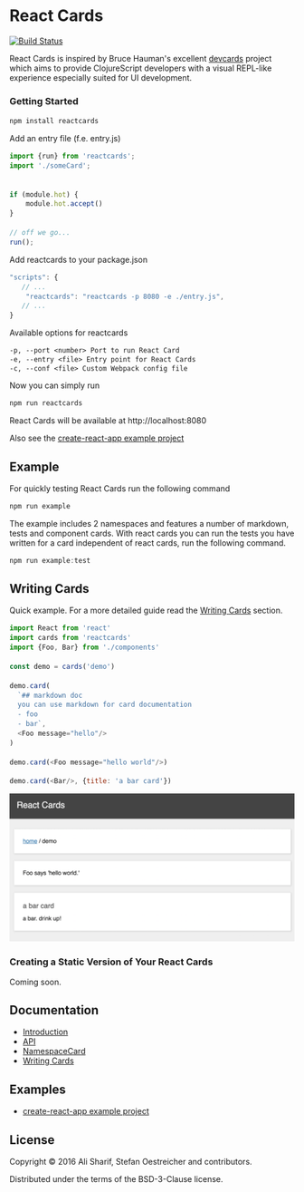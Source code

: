 # React Cards

[![Build Status](https://travis-ci.org/steos/reactcards.svg?branch=master)](https://travis-ci.org/steos/reactcards)

React Cards is inspired by Bruce Hauman's excellent [devcards](https://github.com/bhauman/devcards) project which aims to provide ClojureScript developers with a visual REPL-like experience especially suited for UI development.

### Getting Started

```javascript
npm install reactcards
```

Add an entry file (f.e. entry.js)

```javascript
import {run} from 'reactcards';
import './someCard';


if (module.hot) {
    module.hot.accept()
}

// off we go...
run();
```

Add reactcards to your package.json

```javascript
"scripts": {
   // ...
    "reactcards": "reactcards -p 8080 -e ./entry.js",
   // ...
}
```

Available options for reactcards 

```
-p, --port <number> Port to run React Card
-e, --entry <file> Entry point for React Cards
-c, --conf <file> Custom Webpack config file
```

Now you can simply run 

```javascript
npm run reactcards
```

React Cards will be available at http://localhost:8080

Also see the [create-react-app example project](https://github.com/steos/reactcards-example/tree/master/create-react-app-example)


## Example

For quickly testing React Cards run the following command

```javascript
npm run example
```

The example includes 2 namespaces and features a number of markdown, tests and component cards.
With react cards you can run the tests you have written for a card independent of react cards, run the following command.
 
```javascript
npm run example:test
```

## Writing Cards

Quick example. For a more detailed guide read the [Writing Cards](/docs/WritingCards.md) section.

```javascript
import React from 'react'
import cards from 'reactcards'
import {Foo, Bar} from './components'

const demo = cards('demo')

demo.card(
  `## markdown doc
  you can use markdown for card documentation
  - foo
  - bar`,
  <Foo message="hello"/>
)

demo.card(<Foo message="hello world"/>)

demo.card(<Bar/>, {title: 'a bar card'})

```

![card](assets/images/component.png)

### Creating a Static Version of Your React Cards

Coming soon.

## Documentation

* [Introduction](/docs/Introduction.md)
* [API](/docs/API.md)
* [NamespaceCard](/docs/NamespaceCard.md)
* [Writing Cards](/docs/WritingCards.md)

## Examples

* [create-react-app example project](https://github.com/steos/reactcards-example/tree/master/create-react-app-example)


## License

Copyright © 2016 Ali Sharif, Stefan Oestreicher and contributors.

Distributed under the terms of the BSD-3-Clause license.
